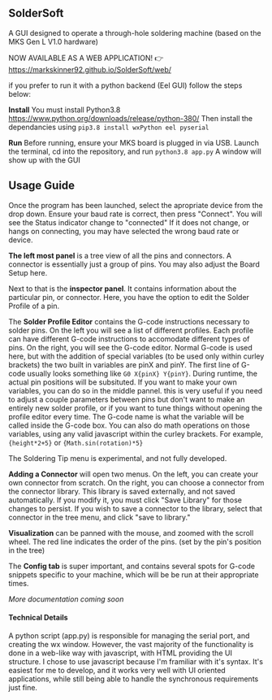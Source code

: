 ## SolderSoft

A GUI designed to operate a through-hole soldering machine (based on the MKS Gen L V1.0 hardware)

NOW AVAILABLE AS A WEB APPLICATION!
👉 https://markskinner92.github.io/SolderSoft/web/

if you prefer to run it with a python backend (Eel GUI) follow the steps below:

**Install**
You must install Python3.8 https://www.python.org/downloads/release/python-380/
Then install the dependancies using `pip3.8 install wxPython eel pyserial`

**Run**
Before running, ensure your MKS board is plugged in via USB.
Launch the terminal, cd into the repository, and run `python3.8 app.py`
A window will show up with the GUI

## Usage Guide
Once the program has been launched, select the apropriate device from the drop down. Ensure your baud rate is correct, then press "Connect".  You will see the Status indicator change to "connected" If it does not change, or hangs on connecting, you may have selected the wrong baud rate or device.

**The left most panel** is a tree view of all the pins and connectors. A connector is essentially just a group of pins. You may also adjust the Board Setup here.

Next to that is the **inspector panel**. It contains information about the particular pin, or connector. Here, you have the option to edit the Solder Profile of a pin.

The **Solder Profile Editor** contains the G-code instructions necessary to solder pins. On the left you will see a list of different profiles. Each profile can have different G-code instructions to accomodate different types of pins. On the right, you will see the G-code editor. Normal G-code is used here, but with the addition of special variables (to be used only within curley brackets) the two built in variables are pinX and pinY. The first line of G-code usually looks something like `G0 X{pinX} Y{pinY}`. During runtime, the actual pin positions will be subsituted. If you want to make your own variables, you can do so in the middle pannel. this is very useful if you need to adjust a couple parameters between pins but don't want to make an entirely new solder profile, or if you want to tune things without opening the profile editor every time. The G-code name is what the variable will be called inside the G-code box. You can also do math operations on those variables, using any valid javascript within the curley brackets. For example, `{height*2+5}` or `{Math.sin(rotation)*5}`

The Soldering Tip menu is experimental, and not fully developed.

**Adding a Connector** will open two menus. On the left, you can create your own connector from scratch. On the right, you can choose a connector from the connector library. This library is saved externally, and not saved automatically. If you modify it, you must click "Save Library" for those changes to persist. If you wish to save a connector to the library, select that connector in the tree menu, and click "save to library."

**Visualization** can be panned with the mouse, and zoomed with the scroll wheel. The red line indicates the order of the pins. (set by the pin's position in the tree)

The **Config tab** is super important, and contains several spots for G-code snippets specific to your machine, which will be be run at their appropriate times.

*More documentation coming soon*

#### Technical Details
A python script (app.py) is responsible for managing the serial port, and creating the wx window. However, the vast majority of the functionality is done in a web-like way with javascript, with HTML providing the UI structure. I chose to use javascript because I'm framiliar with it's syntax. It's easiest for me to develop, and it works very well with UI oriented applications, while still being able to handle the synchronous requirements just fine.